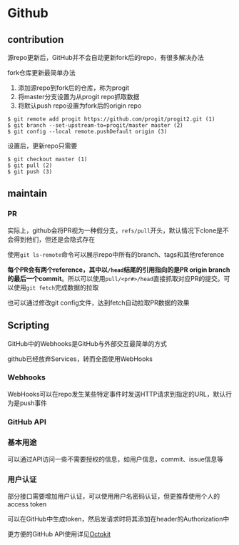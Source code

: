 # Github

## contribution

源repo更新后，GitHub并不会自动更新fork后的repo，有很多解决办法

fork仓库更新最简单办法

1. 添加源repo到fork后的仓库，称为progit
2. 将master分支设置为从progit repo抓取数据
3. 将默认push repo设置为fork后的origin repo

```
$ git remote add progit https://github.com/progit/progit2.git (1)
$ git branch --set-upstream-to=progit/master master (2)
$ git config --local remote.pushDefault origin (3)
```

设置后，更新repo只需要

```
$ git checkout master (1)
$ git pull (2)
$ git push (3)
```

## maintain

### PR

实际上，github会将PR视为一种假分支，`refs/pull`开头，默认情况下clone是不会得到他们，但还是会隐式存在

使用`git ls-remote`命令可以展示repo中所有的branch、tags和其他reference

**每个PR会有两个reference，其中以`/head`结尾的引用指向的是PR origin branch的最后一个commit**。所以可以使用`pull/<pr#>/head`直接抓取对应PR的提交。可以使用`git fetch`完成数据的拉取

也可以通过修改git config文件，达到fetch自动拉取PR数据的效果

## Scripting

GitHub中的Webhooks是GitHub与外部交互最简单的方式

github已经放弃Services，转而全面使用WebHooks

### Webhooks

WebHooks可以在repo发生某些特定事件时发送HTTP请求到指定的URL，默认行为是push事件

### GitHub API

### 基本用途

可以通过API访问一些不需要授权的信息，如用户信息，commit、issue信息等

### 用户认证

部分接口需要增加用户认证，可以使用用户名密码认证，但更推荐使用个人的access token

可以在GitHub中生成token，然后发请求时将其添加在header的Authorization中

更方便的GitHub API使用详见[Octokit](https://github.com/octokit)
